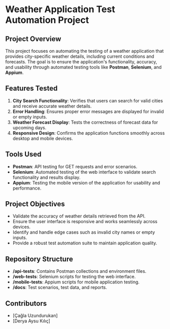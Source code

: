 # Weather Application Test Automation Project  

## Project Overview  
This project focuses on automating the testing of a weather application that provides city-specific weather details, including current conditions and forecasts. The goal is to ensure the application's functionality, accuracy, and usability through automated testing tools like **Postman**, **Selenium**, and **Appium**.  

## Features Tested  
1. **City Search Functionality**: Verifies that users can search for valid cities and receive accurate weather details.  
2. **Error Handling**: Ensures proper error messages are displayed for invalid or empty inputs.  
3. **Weather Forecast Display**: Tests the correctness of forecast data for upcoming days.  
4. **Responsive Design**: Confirms the application functions smoothly across desktop and mobile devices.  

## Tools Used  
- **Postman**: API testing for GET requests and error scenarios.  
- **Selenium**: Automated testing of the web interface to validate search functionality and results display.  
- **Appium**: Testing the mobile version of the application for usability and performance.  

## Project Objectives  
- Validate the accuracy of weather details retrieved from the API.  
- Ensure the user interface is responsive and works seamlessly across devices.  
- Identify and handle edge cases such as invalid city names or empty inputs.  
- Provide a robust test automation suite to maintain application quality.  

## Repository Structure  
- **/api-tests**: Contains Postman collections and environment files.  
- **/web-tests**: Selenium scripts for testing the web interface.  
- **/mobile-tests**: Appium scripts for mobile application testing.  
- **/docs**: Test scenarios, test data, and reports.  

## Contributors  
- [Çağla Uzundurukan]  
- [Derya Aysu Kılıç]  

